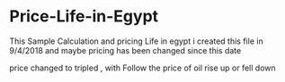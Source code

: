 # Price-Life-in-Egypt
This Sample Calculation and pricing Life in egypt
i created this file in 9/4/2018 and maybe pricing has been changed since this date

price changed to tripled ,
with Follow the price of oil rise up or fell down
